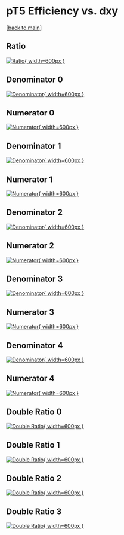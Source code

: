 # pT5 Efficiency vs. dxy

[[back to main](./)]



## Ratio

[![Ratio](../mtv/var/pT5_base_321_0_eff_dxy.png){ width=600px }](../mtv/var/pT5_base_321_0_eff_dxy.pdf)

## Denominator 0

[![Denominator](../mtv/den/pT5_base_321_0_eff_dxy_den0.png){ width=600px }](../mtv/den/pT5_base_321_0_eff_dxy_den0.pdf)

## Numerator 0

[![Numerator](../mtv/num/pT5_base_321_0_eff_dxy_num0.png){ width=600px }](../mtv/num/pT5_base_321_0_eff_dxy_num0.pdf)

## Denominator 1

[![Denominator](../mtv/den/pT5_base_321_0_eff_dxy_den1.png){ width=600px }](../mtv/den/pT5_base_321_0_eff_dxy_den1.pdf)

## Numerator 1

[![Numerator](../mtv/num/pT5_base_321_0_eff_dxy_num1.png){ width=600px }](../mtv/num/pT5_base_321_0_eff_dxy_num1.pdf)

## Denominator 2

[![Denominator](../mtv/den/pT5_base_321_0_eff_dxy_den2.png){ width=600px }](../mtv/den/pT5_base_321_0_eff_dxy_den2.pdf)

## Numerator 2

[![Numerator](../mtv/num/pT5_base_321_0_eff_dxy_num2.png){ width=600px }](../mtv/num/pT5_base_321_0_eff_dxy_num2.pdf)

## Denominator 3

[![Denominator](../mtv/den/pT5_base_321_0_eff_dxy_den3.png){ width=600px }](../mtv/den/pT5_base_321_0_eff_dxy_den3.pdf)

## Numerator 3

[![Numerator](../mtv/num/pT5_base_321_0_eff_dxy_num3.png){ width=600px }](../mtv/num/pT5_base_321_0_eff_dxy_num3.pdf)

## Denominator 4

[![Denominator](../mtv/den/pT5_base_321_0_eff_dxy_den4.png){ width=600px }](../mtv/den/pT5_base_321_0_eff_dxy_den4.pdf)

## Numerator 4

[![Numerator](../mtv/num/pT5_base_321_0_eff_dxy_num4.png){ width=600px }](../mtv/num/pT5_base_321_0_eff_dxy_num4.pdf)

## Double Ratio 0

[![Double Ratio](../mtv/ratio/pT5_base_321_0_eff_dxy_ratio0.png){ width=600px }](../mtv/ratio/pT5_base_321_0_eff_dxy_ratio0.pdf)

## Double Ratio 1

[![Double Ratio](../mtv/ratio/pT5_base_321_0_eff_dxy_ratio1.png){ width=600px }](../mtv/ratio/pT5_base_321_0_eff_dxy_ratio1.pdf)

## Double Ratio 2

[![Double Ratio](../mtv/ratio/pT5_base_321_0_eff_dxy_ratio2.png){ width=600px }](../mtv/ratio/pT5_base_321_0_eff_dxy_ratio2.pdf)

## Double Ratio 3

[![Double Ratio](../mtv/ratio/pT5_base_321_0_eff_dxy_ratio3.png){ width=600px }](../mtv/ratio/pT5_base_321_0_eff_dxy_ratio3.pdf)

